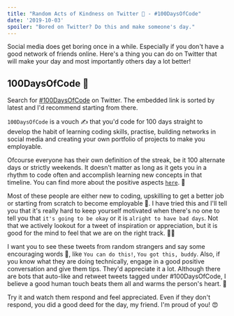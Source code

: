 ```yaml
---
title: "Random Acts of Kindness on Twitter 💜 - #100DaysOfCode"
date: '2019-10-03'
spoiler: "Bored on Twitter? Do this and make someone's day."
---
```


Social media does get boring once in a while. Especially if you don't have a good network of friends online. Here's a thing you can do on Twitter that will make your day and most importantly others day a lot better! 

## 100DaysOfCode 🎀

Search for <a href = "https://twitter.com/search?q=%23100DaysOfCode&f=live" target="_blank">#100DaysOfCode</a> on Twitter. The embedded link is sorted by latest and I'd recommend starting from there.

`100DaysOfCode` is a vouch ✍️ that you'd code for 100 days straight to develop the habit of learning coding skills, practise, building networks in social media and creating your own portfolio of projects to make you employable. 

Ofcourse everyone has their own definition of the streak, be it 100 alternate days or strictly weekends. It doesn't matter as long as it gets you in a rhythm to code often and accomplish learning new concepts in that timeline. You can find more about the positive aspects <a href = "https://www.100daysofcode.com/about/" target="_blank">`here`</a>. 🎁

Most of these people are either new to coding, upskilling to get a better job or starting from scratch to become employable 💭. I have tried this and I'll tell you that it's really hard to keep yourself motivated when there's no one to tell you that `it's going to be okay` or it is `alright to have bad days`. Not that we actively lookout for a tweet of inspiration or appreciation, but it is good for the mind to feel that we are on the right track. 👨‍💻

I want you to see these tweets from random strangers and say some encouraging words 💜, like `You can do this!`, `You got this, buddy`. Also, if you know what they are doing technically, engage in a good positive conversation and give them tips. They'd appreciate it a lot. Although there are bots that auto-like and retweet tweets tagged under #100DaysOfCode, I believe a good human touch beats them all and warms the person's heart. 🙌

Try it and watch them respond and feel appreciated. Even if they don't respond, you did a good deed for the day, my friend. I'm proud of you! 😍
